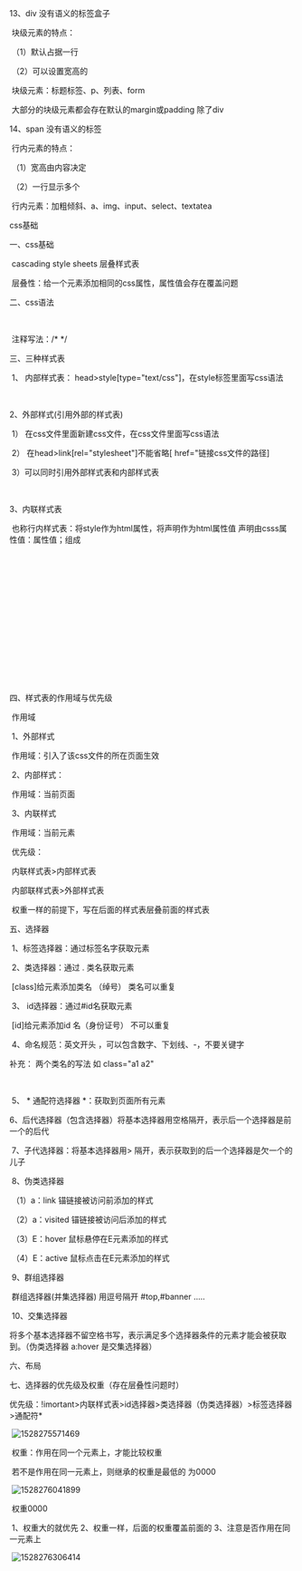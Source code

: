 13、div  没有语义的标签盒子

​         块级元素的特点：

​                 （1）默认占据一行

​                  （2）可以设置宽高的

​     块级元素：标题标签、p、列表、form

​     大部分的块级元素都会存在默认的margin或padding  除了div

14、span  没有语义的标签

​         行内元素的特点：

​                  （1）宽高由内容决定

​                  （2）一行显示多个

​       行内元素：加粗倾斜、a、img、input、select、textatea









css基础

一、css基础

​    cascading style sheets  层叠样式表

​    层叠性：给一个元素添加相同的css属性，属性值会存在覆盖问题

二、css语法

​      <style type="text/css"> 

​            选择器{声明}

​             声明由 css 属性  ：   属性值； 组成

​           css属性  ：width   宽度（px)   像素

​                              height  高度  (px)   像素

​                               background-color  背景颜色

​                                   red   红色   blue  蓝色   green  绿色    

​                                  color：字体颜色

​        </style>

​         注释写法：/*  */

三、三种样式表

​    1、 内部样式表：  head>style[type="text/css"]，在style标签里面写css语法

​           <style  type="text/css">

​               div{

​                           width :200px;

​                           height: 200 px ;

​                           backgrund-color :green;

​                }

​          </style>

   2、外部样式(引用外部的样式表)

​         1） 在css文件里面新建css文件，在css文件里面写css语法

​         2）  在head>link[rel="stylesheet"]不能省略[ href="链接css文件的路径]

​         3）可以同时引用外部样式表和内部样式表

​         <link  rel="stylesheet"   type="text/css"  href="../css/style.css"/>

3、内联样式表

​               也称行内样式表：将style作为html属性，将声明作为html属性值   声明由csss属性值：属性值；组成

​       <div   style="width:200px;height:200px;backgrund-color:red">     </div>

   四、样式表的作用域与优先级

​     作用域

​       1、外部样式

​               作用域：引入了该css文件的所在页面生效

​        2、内部样式：

​                作用域：当前页面

​         3、内联样式

​                作用域：当前元素

​        优先级：

​             内联样式表>内部样式表

​             内部联样式表>外部样式表

​             权重一样的前提下，写在后面的样式表层叠前面的样式表

五、选择器

​           1、标签选择器：通过标签名字获取元素 

​           2、类选择器：通过  . 类名获取元素

​               [class]给元素添加类名  （绰号）    类名可以重复

​           3、 id选择器：通过#id名获取元素

​               [id]给元素添加id 名（身份证号）  不可以重复

​            4、命名规范：英文开头  ，可以包含数字、下划线、-，不要关键字

   补充：  两个类名的写法    如  class="a1 a2"

​         

​            5、 *  通配符选择器   *：获取到页面所有元素

​            6、后代选择器（包含选择器）将基本选择器用空格隔开，表示后一个选择器是前一个的后代          

​           7、子代选择器：将基本选择器用>  隔开，表示获取到的后一个选择器是欠一个的儿子       

​           8、伪类选择器

​                   （1）a：link  锚链接被访问前添加的样式

​                   （2）a：visited  锚链接被访问后添加的样式

​                   （3）E：hover  鼠标悬停在E元素添加的样式

​                   （4）E：active   鼠标点击在E元素添加的样式

​           9、群组选择器  

​                          群组选择器(并集选择器)  用逗号隔开      #top,#banner  .....

​             10、交集选择器

​                    将多个基本选择器不留空格书写，表示满足多个选择器条件的元素才能会被获取到。（伪类选择器    a:hover  是交集选择器）

 六、布局

<!--头部   top   toubu    -->

<!---轮播图  banner  lunbltu    -->

<!--  主要部分  main   zhuyao -->

<!--新闻  news-->

<!--链接 link-->

<!--底部 bottom-->

七、选择器的优先级及权重（存在层叠性问题时）

​        优先级：!imortant>内联样式表>id选择器>类选择器（伪类选择器）>标签选择器>通配符*

​     ![1528275571469](C:\Users\ADMINI~1\AppData\Local\Temp\1528275571469.png)

​         权重：作用在同一个元素上，才能比较权重

​                若不是作用在同一元素上，则继承的权重是最低的   为0000

​           ![1528276041899](C:\Users\ADMINI~1\AppData\Local\Temp\1528276041899.png)

​           权重0000

​              1、权重大的就优先      2、权重一样，后面的权重覆盖前面的    3、注意是否作用在同一元素上

​                   ![1528276306414](C:\Users\ADMINI~1\AppData\Local\Temp\1528276306414.png)